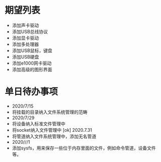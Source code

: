# 期望列表
* 添加声卡驱动
* 添加USB总线协议
* 添加显卡驱动
* 添加多处理器
* 添加USB鼠标，键盘
* 添加USB硬盘
* 添加e1000网卡驱动
* 添加高级的图形界面

# 单日待办事项
* 2020/7/15
* 将挂载的目录纳入文件系统管理的范畴
* 2020/7/29
* 将设备纳入标准文件管理中
* 将socket纳入文件管理中    [ok] 2020.7.31
* 将管道纳入文件系统管理中，添加无名管道
* 2020///1
* 添加sysfs，用来保存一些位于内存里面的文件，例如命令管道，设备文件等。
